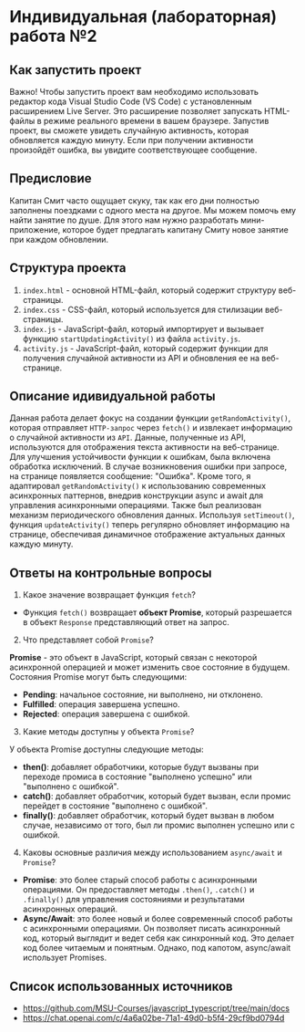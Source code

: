 # Индивидуальная (лабораторная) работа №2

## Как запустить проект
Важно! Чтобы запустить проект вам необходимо использовать редактор кода Visual Studio Code (VS Code) с установленным расширением Live Server. Это расширение позволяет запускать HTML-файлы в режиме реального времени в вашем браузере.
Запустив проект, вы сможете увидеть случайную активность, которая обновляется каждую минуту. Если при получении активности произойдёт ошибка, вы увидите соответствующее сообщение.

## Предисловие

Капитан Смит часто ощущает скуку, так как его дни полностью заполнены поездками с одного места на другое. Мы можем помочь ему найти занятие по душе.
Для этого нам нужно разработать мини-приложение, которое будет предлагать капитану Смиту новое занятие при каждом обновлении.

## Структура проекта
1. `index.html` - основной HTML-файл, который содержит структуру веб-страницы.
2. `index.css` - CSS-файл, который используется для стилизации веб-страницы.
3. `index.js` - JavaScript-файл, который импортирует и вызывает функцию `startUpdatingActivity()` из файла `activity.js`.
4. `activity.js` - JavaScript-файл, который содержит функции для получения случайной активности из API и обновления ее на веб-странице.

## Описание идивидуальной работы

Данная работа делает фокус на создании функции `getRandomActivity()`, которая отправляет `HTTP-запрос` через `fetch()` и извлекает информацию о случайной активности из `API`. Данные, полученные из API, используются для отображения текста активности на веб-странице. Для улучшения устойчивости функции к ошибкам, была включена обработка исключений. В случае возникновения ошибки при запросе, на странице появляется сообщение: "Ошибка".
Кроме того, я адаптировал `getRandomActivity()` к использованию современных асинхронных паттернов, внедрив конструкции async и await для управления асинхронными операциями. Также был реализован механизм периодического обновления данных. Используя `setTimeout()`, функция `updateActivity()` теперь регулярно обновляет информацию на странице, обеспечивая динамичное отображение актуальных данных каждую минуту.

## Ответы на контрольные вопросы

1. Какое значение возвращает функция `fetch`?

- Функция `fetch()` возвращает **объект Promise**, который разрешается в объект `Response` представляющий ответ на запрос.

2. Что представляет собой `Promise`?

**Promise** - это объект в JavaScript, который связан с некоторой асинхронной операцией и может изменить свое состояние в будущем. Состояния Promise могут быть следующими:
- **Pending**: начальное состояние, ни выполнено, ни отклонено.
- **Fulfilled**: операция завершена успешно.
- **Rejected**: операция завершена с ошибкой.

3. Какие методы доступны у объекта `Promise`?

У объекта Promise доступны следующие методы:
- **then()**: добавляет обработчики, которые будут вызваны при переходе промиса в состояние "выполнено успешно" или "выполнено с ошибкой".
- **catch()**: добавляет обработчик, который будет вызван, если промис перейдет в состояние "выполнено с ошибкой".
- **finally()**: добавляет обработчик, который будет вызван в любом случае, независимо от того, был ли промис выполнен успешно или с ошибкой.

4. Каковы основные различия между использованием `async/await` и `Promise`?

- **Promise**: это более старый способ работы с асинхронными операциями. Он предоставляет методы `.then()`, `.catch()` и `.finally()` для управления состояниями и результатами асинхронных операций.
- **Async/Await**: это более новый и более современный способ работы с асинхронными операциями. Он позволяет писать асинхронный код, который выглядит и ведет себя как синхронный код. Это делает код более читаемым и понятным. Однако, под капотом, async/await использует Promises.

## Список использованных источников
- https://github.com/MSU-Courses/javascript_typescript/tree/main/docs
- https://chat.openai.com/c/4a6a02be-71a1-49d0-b5f4-29cf9bd0794d
